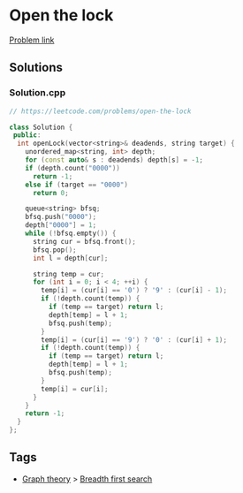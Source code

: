 # Open the lock

[Problem link](https://leetcode.com/problems/open-the-lock)

## Solutions


### Solution.cpp
```cpp
// https://leetcode.com/problems/open-the-lock

class Solution {
 public:
  int openLock(vector<string>& deadends, string target) {
    unordered_map<string, int> depth;
    for (const auto& s : deadends) depth[s] = -1;
    if (depth.count("0000"))
      return -1;
    else if (target == "0000")
      return 0;

    queue<string> bfsq;
    bfsq.push("0000");
    depth["0000"] = 1;
    while (!bfsq.empty()) {
      string cur = bfsq.front();
      bfsq.pop();
      int l = depth[cur];

      string temp = cur;
      for (int i = 0; i < 4; ++i) {
        temp[i] = (cur[i] == '0') ? '9' : (cur[i] - 1);
        if (!depth.count(temp)) {
          if (temp == target) return l;
          depth[temp] = l + 1;
          bfsq.push(temp);
        }
        temp[i] = (cur[i] == '9') ? '0' : (cur[i] + 1);
        if (!depth.count(temp)) {
          if (temp == target) return l;
          depth[temp] = l + 1;
          bfsq.push(temp);
        }
        temp[i] = cur[i];
      }
    }
    return -1;
  }
};
```
## Tags

* [Graph theory](/README.md#Graph_theory) > [Breadth first search](/README.md#Graph_theory-Breadth_first_search)
